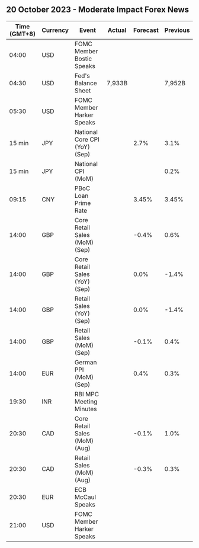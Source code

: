 ## 20 October 2023 - Moderate Impact Forex News

| Time (GMT+8) | Currency | Event | Actual | Forecast | Previous |
|------|----------|-------|--------|----------|----------|
| 04:00 | USD | FOMC Member Bostic Speaks |  |  |  |
| 04:30 | USD | Fed's Balance Sheet | 7,933B |  | 7,952B |
| 05:30 | USD | FOMC Member Harker Speaks |  |  |  |
| 15 min | JPY | National Core CPI (YoY) (Sep) |  | 2.7% | 3.1% |
| 15 min | JPY | National CPI (MoM) |  |  | 0.2% |
| 09:15 | CNY | PBoC Loan Prime Rate |  | 3.45% | 3.45% |
| 14:00 | GBP | Core Retail Sales (MoM) (Sep) |  | -0.4% | 0.6% |
| 14:00 | GBP | Core Retail Sales (YoY) (Sep) |  | 0.0% | -1.4% |
| 14:00 | GBP | Retail Sales (YoY) (Sep) |  | 0.0% | -1.4% |
| 14:00 | GBP | Retail Sales (MoM) (Sep) |  | -0.1% | 0.4% |
| 14:00 | EUR | German PPI (MoM) (Sep) |  | 0.4% | 0.3% |
| 19:30 | INR | RBI MPC Meeting Minutes |  |  |  |
| 20:30 | CAD | Core Retail Sales (MoM) (Aug) |  | -0.1% | 1.0% |
| 20:30 | CAD | Retail Sales (MoM) (Aug) |  | -0.3% | 0.3% |
| 20:30 | EUR | ECB McCaul Speaks |  |  |  |
| 21:00 | USD | FOMC Member Harker Speaks |  |  |  |
